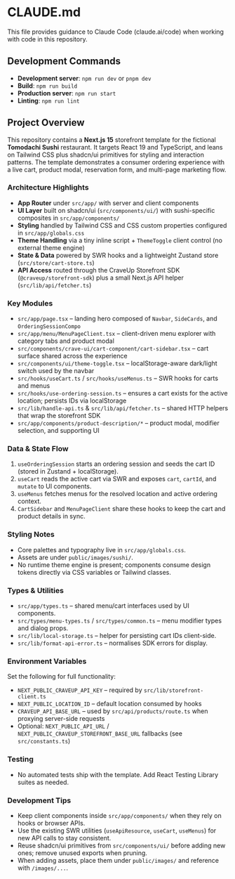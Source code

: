 # CLAUDE.md

This file provides guidance to Claude Code (claude.ai/code) when working with code in this repository.

## Development Commands

- **Development server**: `npm run dev` or `pnpm dev`
- **Build**: `npm run build` 
- **Production server**: `npm run start`
- **Linting**: `npm run lint`

## Project Overview

This repository contains a **Next.js 15** storefront template for the fictional **Tomodachi Sushi** restaurant. It targets React 19 and TypeScript, and leans on Tailwind CSS plus shadcn/ui primitives for styling and interaction patterns. The template demonstrates a consumer ordering experience with a live cart, product modal, reservation form, and multi-page marketing flow.

### Architecture Highlights

- **App Router** under `src/app/` with server and client components
- **UI Layer** built on shadcn/ui (`src/components/ui/`) with sushi-specific composites in `src/app/components/`
- **Styling** handled by Tailwind CSS and CSS custom properties configured in `src/app/globals.css`
- **Theme Handling** via a tiny inline script + `ThemeToggle` client control (no external theme engine)
- **State & Data** powered by SWR hooks and a lightweight Zustand store (`src/store/cart-store.ts`)
- **API Access** routed through the CraveUp Storefront SDK (`@craveup/storefront-sdk`) plus a small Next.js API helper (`src/lib/api/fetcher.ts`)

### Key Modules

- `src/app/page.tsx` – landing hero composed of `Navbar`, `SideCards`, and `OrderingSessionCompo`
- `src/app/menu/MenuPageClient.tsx` – client-driven menu explorer with category tabs and product modal
- `src/components/crave-ui/cart-component/cart-sidebar.tsx` – cart surface shared across the experience
- `src/components/ui/theme-toggle.tsx` – localStorage-aware dark/light switch used by the navbar
- `src/hooks/useCart.ts` / `src/hooks/useMenus.ts` – SWR hooks for carts and menus
- `src/hooks/use-ordering-session.ts` – ensures a cart exists for the active location; persists IDs via localStorage
- `src/lib/handle-api.ts` & `src/lib/api/fetcher.ts` – shared HTTP helpers that wrap the storefront SDK
- `src/app/components/product-description/*` – product modal, modifier selection, and supporting UI

### Data & State Flow

1. `useOrderingSession` starts an ordering session and seeds the cart ID (stored in Zustand + localStorage).
2. `useCart` reads the active cart via SWR and exposes `cart`, `cartId`, and `mutate` to UI components.
3. `useMenus` fetches menus for the resolved location and active ordering context.
4. `CartSidebar` and `MenuPageClient` share these hooks to keep the cart and product details in sync.

### Styling Notes

- Core palettes and typography live in `src/app/globals.css`.
- Assets are under `public/images/sushi/`.
- No runtime theme engine is present; components consume design tokens directly via CSS variables or Tailwind classes.

### Types & Utilities

- `src/app/types.ts` – shared menu/cart interfaces used by UI components.
- `src/types/menu-types.ts` / `src/types/common.ts` – menu modifier types and dialog props.
- `src/lib/local-storage.ts` – helper for persisting cart IDs client-side.
- `src/lib/format-api-error.ts` – normalises SDK errors for display.

### Environment Variables

Set the following for full functionality:

- `NEXT_PUBLIC_CRAVEUP_API_KEY` – required by `src/lib/storefront-client.ts`
- `NEXT_PUBLIC_LOCATION_ID` – default location consumed by hooks
- `CRAVEUP_API_BASE_URL` – used by `src/api/products/route.ts` when proxying server-side requests
- Optional: `NEXT_PUBLIC_API_URL` / `NEXT_PUBLIC_CRAVEUP_STOREFRONT_BASE_URL` fallbacks (see `src/constants.ts`)

### Testing

- No automated tests ship with the template. Add React Testing Library suites as needed.

### Development Tips

- Keep client components inside `src/app/components/` when they rely on hooks or browser APIs.
- Use the existing SWR utilities (`useApiResource`, `useCart`, `useMenus`) for new API calls to stay consistent.
- Reuse shadcn/ui primitives from `src/components/ui/` before adding new ones; remove unused exports when pruning.
- When adding assets, place them under `public/images/` and reference with `/images/...`.

